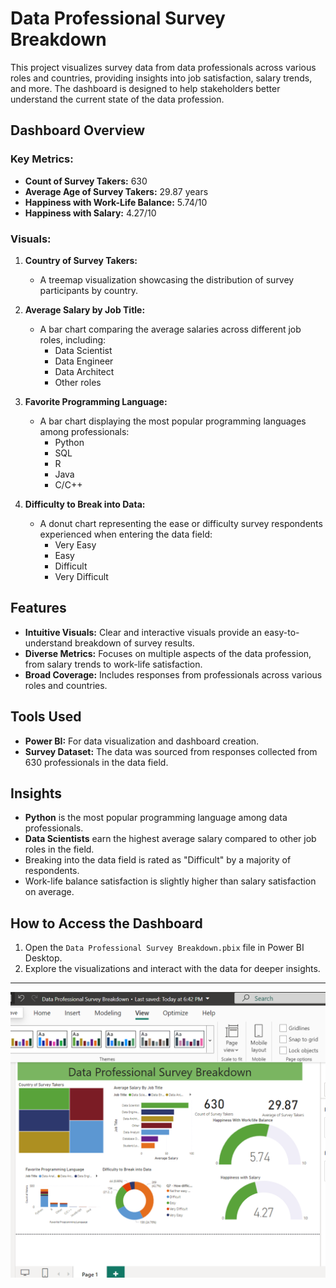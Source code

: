 # Data Professional Survey Breakdown

This project visualizes survey data from data professionals across various roles and countries, providing insights into job satisfaction, salary trends, and more. The dashboard is designed to help stakeholders better understand the current state of the data profession.

## Dashboard Overview

### Key Metrics:
- **Count of Survey Takers:** 630
- **Average Age of Survey Takers:** 29.87 years
- **Happiness with Work-Life Balance:** 5.74/10
- **Happiness with Salary:** 4.27/10

### Visuals:
1. **Country of Survey Takers:**
   - A treemap visualization showcasing the distribution of survey participants by country.

2. **Average Salary by Job Title:**
   - A bar chart comparing the average salaries across different job roles, including:
     - Data Scientist
     - Data Engineer
     - Data Architect
     - Other roles

3. **Favorite Programming Language:**
   - A bar chart displaying the most popular programming languages among professionals:
     - Python
     - SQL
     - R
     - Java
     - C/C++

4. **Difficulty to Break into Data:**
   - A donut chart representing the ease or difficulty survey respondents experienced when entering the data field:
     - Very Easy
     - Easy
     - Difficult
     - Very Difficult

## Features

- **Intuitive Visuals:** Clear and interactive visuals provide an easy-to-understand breakdown of survey results.
- **Diverse Metrics:** Focuses on multiple aspects of the data profession, from salary trends to work-life satisfaction.
- **Broad Coverage:** Includes responses from professionals across various roles and countries.

## Tools Used

- **Power BI:** For data visualization and dashboard creation.
- **Survey Dataset:** The data was sourced from responses collected from 630 professionals in the data field.

## Insights

- **Python** is the most popular programming language among data professionals.
- **Data Scientists** earn the highest average salary compared to other job roles in the field.
- Breaking into the data field is rated as "Difficult" by a majority of respondents.
- Work-life balance satisfaction is slightly higher than salary satisfaction on average.

## How to Access the Dashboard

1. Open the `Data Professional Survey Breakdown.pbix` file in Power BI Desktop.
2. Explore the visualizations and interact with the data for deeper insights.

---

![Survey Breakdown](./Screenshot.png) 


